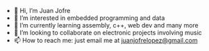 - 👋 Hi, I’m Juan Jofre
- 👀 I’m interested in embedded programming and data 
- 🌱 I’m currently learning assembly, c++, web dev and many more
- 💞️ I’m looking to collaborate on electronic projects involving music
- 📫 How to reach me: just email me at juanjofrelopez@gmail.com

<!---
juanjofrelopez/juanjofrelopez is a ✨ special ✨ repository because its `README.md` (this file) appears on your GitHub profile.
You can click the Preview link to take a look at your changes.
--->
